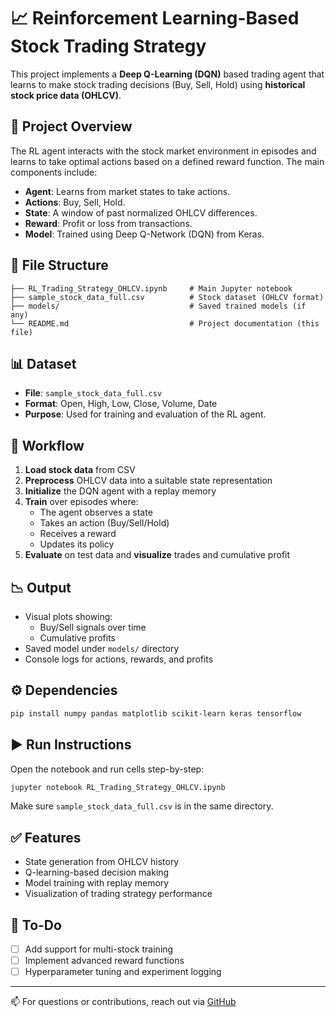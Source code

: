 # 📈 Reinforcement Learning-Based Stock Trading Strategy

This project implements a **Deep Q-Learning (DQN)** based trading agent that learns to make stock trading decisions (Buy, Sell, Hold) using **historical stock price data (OHLCV)**.

## 🧠 Project Overview

The RL agent interacts with the stock market environment in episodes and learns to take optimal actions based on a defined reward function. The main components include:

- **Agent**: Learns from market states to take actions.
- **Actions**: Buy, Sell, Hold.
- **State**: A window of past normalized OHLCV differences.
- **Reward**: Profit or loss from transactions.
- **Model**: Trained using Deep Q-Network (DQN) from Keras.

## 📂 File Structure

```
├── RL_Trading_Strategy_OHLCV.ipynb     # Main Jupyter notebook
├── sample_stock_data_full.csv          # Stock dataset (OHLCV format)
├── models/                             # Saved trained models (if any)
└── README.md                           # Project documentation (this file)
```

## 📊 Dataset

- **File**: `sample_stock_data_full.csv`
- **Format**: Open, High, Low, Close, Volume, Date
- **Purpose**: Used for training and evaluation of the RL agent.

## 🔁 Workflow

1. **Load stock data** from CSV
2. **Preprocess** OHLCV data into a suitable state representation
3. **Initialize** the DQN agent with a replay memory
4. **Train** over episodes where:
   - The agent observes a state
   - Takes an action (Buy/Sell/Hold)
   - Receives a reward
   - Updates its policy
5. **Evaluate** on test data and **visualize** trades and cumulative profit

## 📉 Output

- Visual plots showing:
  - Buy/Sell signals over time
  - Cumulative profits
- Saved model under `models/` directory
- Console logs for actions, rewards, and profits

## ⚙️ Dependencies

```bash
pip install numpy pandas matplotlib scikit-learn keras tensorflow
```

## ▶️ Run Instructions

Open the notebook and run cells step-by-step:

```bash
jupyter notebook RL_Trading_Strategy_OHLCV.ipynb
```

Make sure `sample_stock_data_full.csv` is in the same directory.

## ✅ Features

- State generation from OHLCV history
- Q-learning-based decision making
- Model training with replay memory
- Visualization of trading strategy performance

## 📌 To-Do

- [ ] Add support for multi-stock training
- [ ] Implement advanced reward functions
- [ ] Hyperparameter tuning and experiment logging

---

📫 For questions or contributions, reach out via [GitHub](https://github.com/raveendra11)
